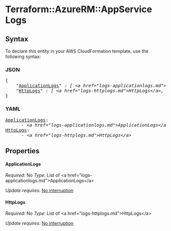 # Terraform::AzureRM::AppService Logs

## Syntax

To declare this entity in your AWS CloudFormation template, use the following syntax:

### JSON

<pre>
{
    "<a href="#applicationlogs" title="ApplicationLogs">ApplicationLogs</a>" : <i>[ &lt;a href=&#34;logs-applicationlogs.md&#34;&gt;ApplicationLogs&lt;/a&gt;, ... ]</i>,
    "<a href="#httplogs" title="HttpLogs">HttpLogs</a>" : <i>[ &lt;a href=&#34;logs-httplogs.md&#34;&gt;HttpLogs&lt;/a&gt;, ... ]</i>
}
</pre>

### YAML

<pre>
<a href="#applicationlogs" title="ApplicationLogs">ApplicationLogs</a>: <i>
      - &lt;a href=&#34;logs-applicationlogs.md&#34;&gt;ApplicationLogs&lt;/a&gt;</i>
<a href="#httplogs" title="HttpLogs">HttpLogs</a>: <i>
      - &lt;a href=&#34;logs-httplogs.md&#34;&gt;HttpLogs&lt;/a&gt;</i>
</pre>

## Properties

#### ApplicationLogs

_Required_: No
_Type_: List of &lt;a href=&#34;logs-applicationlogs.md&#34;&gt;ApplicationLogs&lt;/a&gt;

_Update requires_: [No interruption](https://docs.aws.amazon.com/AWSCloudFormation/latest/UserGuide/using-cfn-updating-stacks-update-behaviors.html#update-no-interrupt)

#### HttpLogs

_Required_: No
_Type_: List of &lt;a href=&#34;logs-httplogs.md&#34;&gt;HttpLogs&lt;/a&gt;

_Update requires_: [No interruption](https://docs.aws.amazon.com/AWSCloudFormation/latest/UserGuide/using-cfn-updating-stacks-update-behaviors.html#update-no-interrupt)

